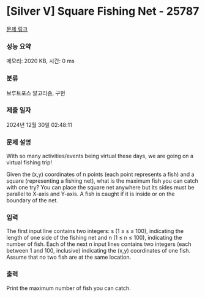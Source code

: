 # [Silver V] Square Fishing Net - 25787 

[문제 링크](https://www.acmicpc.net/problem/25787) 

### 성능 요약

메모리: 2020 KB, 시간: 0 ms

### 분류

브루트포스 알고리즘, 구현

### 제출 일자

2024년 12월 30일 02:48:11

### 문제 설명

<p>With so many activities/events being virtual these days, we are going on a virtual fishing trip!</p>

<p>Given the (x,y) coordinates of n points (each point represents a fish) and a square (representing a fishing net), what is the maximum fish you can catch with one try? You can place the square net anywhere but its sides must be parallel to X-axis and Y-axis. A fish is caught if it is inside or on the boundary of the net.</p>

### 입력 

 <p>The first input line contains two integers: s (1 ≤ s ≤ 100), indicating the length of one side of the fishing net and n (1 ≤ n ≤ 100), indicating the number of fish. Each of the next n input lines contains two integers (each between 1 and 100, inclusive) indicating the (x,y) coordinates of one fish. Assume that no two fish are at the same location.</p>

### 출력 

 <p>Print the maximum number of fish you can catch.</p>


